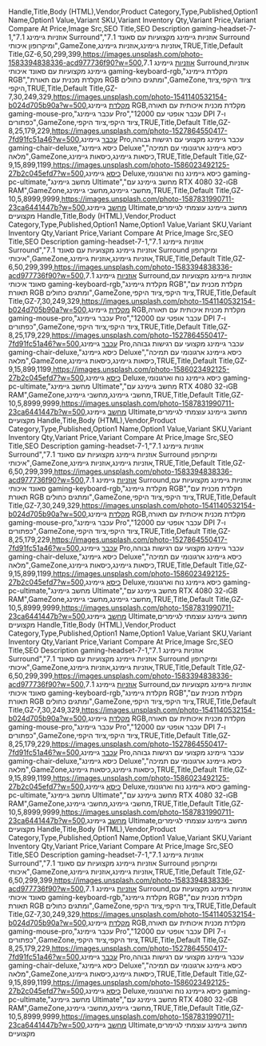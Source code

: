 Handle,Title,Body (HTML),Vendor,Product Category,Type,Published,Option1 Name,Option1 Value,Variant SKU,Variant Inventory Qty,Variant Price,Variant Compare At Price,Image Src,SEO Title,SEO Description
gaming-headset-7-1,"אוזניות גיימינג 7.1 Surround","אוזניות גיימינג מקצועיות עם סאונד 7.1 Surround ומיקרופון איכותי",GameZone,אוזניות גיימינג,אוזניות גיימינג,TRUE,Title,Default Title,GZ-6,50,299,399,https://images.unsplash.com/photo-1583394838336-acd977736f90?w=500,אוזניות גיימינג 7.1 Surround,אוזניות גיימינג מקצועיות עם סאונד איכותי
gaming-keyboard-rgb,"מקלדת גיימינג RGB","מקלדת מכנית עם תאורת RGB ומתגים כחולים",GameZone,ציוד היקפי,ציוד היקפי,TRUE,Title,Default Title,GZ-7,30,249,329,https://images.unsplash.com/photo-1541140532154-b024d705b90a?w=500,מקלדת גיימינג RGB,מקלדת מכנית איכותית עם תאורה
gaming-mouse-pro,"עכבר גיימינג Pro","עכבר אופטי עם 12000 DPI ו-7 כפתורים",GameZone,ציוד היקפי,ציוד היקפי,TRUE,Title,Default Title,GZ-8,25,179,229,https://images.unsplash.com/photo-1527864550417-7fd91fc51a46?w=500,עכבר גיימינג Pro,עכבר גיימינג מקצועי עם רגישות גבוהה
gaming-chair-deluxe,"כיסא גיימינג Deluxe","כיסא גיימינג ארגונומי עם תמיכה מלאה",GameZone,כיסאות גיימינג,כיסאות גיימינג,TRUE,Title,Default Title,GZ-9,15,899,1199,https://images.unsplash.com/photo-1586023492125-27b2c045efd7?w=500,כיסא גיימינג Deluxe,כיסא גיימינג נוח וארגונומי
gaming-pc-ultimate,"מחשב גיימינג Ultimate","מחשב גיימינג עם RTX 4080 ו-32GB RAM",GameZone,מחשבי גיימינג,מחשבי גיימינג,TRUE,Title,Default Title,GZ-10,5,8999,9999,https://images.unsplash.com/photo-1587831990711-23ca6441447b?w=500,מחשב גיימינג Ultimate,מחשב גיימינג עוצמתי לגיימרים מקצועיים
Handle,Title,Body (HTML),Vendor,Product Category,Type,Published,Option1 Name,Option1 Value,Variant SKU,Variant Inventory Qty,Variant Price,Variant Compare At Price,Image Src,SEO Title,SEO Description
gaming-headset-7-1,"אוזניות גיימינג 7.1 Surround","אוזניות גיימינג מקצועיות עם סאונד 7.1 Surround ומיקרופון איכותי",GameZone,אוזניות גיימינג,אוזניות גיימינג,TRUE,Title,Default Title,GZ-6,50,299,399,https://images.unsplash.com/photo-1583394838336-acd977736f90?w=500,אוזניות גיימינג 7.1 Surround,אוזניות גיימינג מקצועיות עם סאונד איכותי
gaming-keyboard-rgb,"מקלדת גיימינג RGB","מקלדת מכנית עם תאורת RGB ומתגים כחולים",GameZone,ציוד היקפי,ציוד היקפי,TRUE,Title,Default Title,GZ-7,30,249,329,https://images.unsplash.com/photo-1541140532154-b024d705b90a?w=500,מקלדת גיימינג RGB,מקלדת מכנית איכותית עם תאורה
gaming-mouse-pro,"עכבר גיימינג Pro","עכבר אופטי עם 12000 DPI ו-7 כפתורים",GameZone,ציוד היקפי,ציוד היקפי,TRUE,Title,Default Title,GZ-8,25,179,229,https://images.unsplash.com/photo-1527864550417-7fd91fc51a46?w=500,עכבר גיימינג Pro,עכבר גיימינג מקצועי עם רגישות גבוהה
gaming-chair-deluxe,"כיסא גיימינג Deluxe","כיסא גיימינג ארגונומי עם תמיכה מלאה",GameZone,כיסאות גיימינג,כיסאות גיימינג,TRUE,Title,Default Title,GZ-9,15,899,1199,https://images.unsplash.com/photo-1586023492125-27b2c045efd7?w=500,כיסא גיימינג Deluxe,כיסא גיימינג נוח וארגונומי
gaming-pc-ultimate,"מחשב גיימינג Ultimate","מחשב גיימינג עם RTX 4080 ו-32GB RAM",GameZone,מחשבי גיימינג,מחשבי גיימינג,TRUE,Title,Default Title,GZ-10,5,8999,9999,https://images.unsplash.com/photo-1587831990711-23ca6441447b?w=500,מחשב גיימינג Ultimate,מחשב גיימינג עוצמתי לגיימרים מקצועיים
Handle,Title,Body (HTML),Vendor,Product Category,Type,Published,Option1 Name,Option1 Value,Variant SKU,Variant Inventory Qty,Variant Price,Variant Compare At Price,Image Src,SEO Title,SEO Description
gaming-headset-7-1,"אוזניות גיימינג 7.1 Surround","אוזניות גיימינג מקצועיות עם סאונד 7.1 Surround ומיקרופון איכותי",GameZone,אוזניות גיימינג,אוזניות גיימינג,TRUE,Title,Default Title,GZ-6,50,299,399,https://images.unsplash.com/photo-1583394838336-acd977736f90?w=500,אוזניות גיימינג 7.1 Surround,אוזניות גיימינג מקצועיות עם סאונד איכותי
gaming-keyboard-rgb,"מקלדת גיימינג RGB","מקלדת מכנית עם תאורת RGB ומתגים כחולים",GameZone,ציוד היקפי,ציוד היקפי,TRUE,Title,Default Title,GZ-7,30,249,329,https://images.unsplash.com/photo-1541140532154-b024d705b90a?w=500,מקלדת גיימינג RGB,מקלדת מכנית איכותית עם תאורה
gaming-mouse-pro,"עכבר גיימינג Pro","עכבר אופטי עם 12000 DPI ו-7 כפתורים",GameZone,ציוד היקפי,ציוד היקפי,TRUE,Title,Default Title,GZ-8,25,179,229,https://images.unsplash.com/photo-1527864550417-7fd91fc51a46?w=500,עכבר גיימינג Pro,עכבר גיימינג מקצועי עם רגישות גבוהה
gaming-chair-deluxe,"כיסא גיימינג Deluxe","כיסא גיימינג ארגונומי עם תמיכה מלאה",GameZone,כיסאות גיימינג,כיסאות גיימינג,TRUE,Title,Default Title,GZ-9,15,899,1199,https://images.unsplash.com/photo-1586023492125-27b2c045efd7?w=500,כיסא גיימינג Deluxe,כיסא גיימינג נוח וארגונומי
gaming-pc-ultimate,"מחשב גיימינג Ultimate","מחשב גיימינג עם RTX 4080 ו-32GB RAM",GameZone,מחשבי גיימינג,מחשבי גיימינג,TRUE,Title,Default Title,GZ-10,5,8999,9999,https://images.unsplash.com/photo-1587831990711-23ca6441447b?w=500,מחשב גיימינג Ultimate,מחשב גיימינג עוצמתי לגיימרים מקצועיים
Handle,Title,Body (HTML),Vendor,Product Category,Type,Published,Option1 Name,Option1 Value,Variant SKU,Variant Inventory Qty,Variant Price,Variant Compare At Price,Image Src,SEO Title,SEO Description
gaming-headset-7-1,"אוזניות גיימינג 7.1 Surround","אוזניות גיימינג מקצועיות עם סאונד 7.1 Surround ומיקרופון איכותי",GameZone,אוזניות גיימינג,אוזניות גיימינג,TRUE,Title,Default Title,GZ-6,50,299,399,https://images.unsplash.com/photo-1583394838336-acd977736f90?w=500,אוזניות גיימינג 7.1 Surround,אוזניות גיימינג מקצועיות עם סאונד איכותי
gaming-keyboard-rgb,"מקלדת גיימינג RGB","מקלדת מכנית עם תאורת RGB ומתגים כחולים",GameZone,ציוד היקפי,ציוד היקפי,TRUE,Title,Default Title,GZ-7,30,249,329,https://images.unsplash.com/photo-1541140532154-b024d705b90a?w=500,מקלדת גיימינג RGB,מקלדת מכנית איכותית עם תאורה
gaming-mouse-pro,"עכבר גיימינג Pro","עכבר אופטי עם 12000 DPI ו-7 כפתורים",GameZone,ציוד היקפי,ציוד היקפי,TRUE,Title,Default Title,GZ-8,25,179,229,https://images.unsplash.com/photo-1527864550417-7fd91fc51a46?w=500,עכבר גיימינג Pro,עכבר גיימינג מקצועי עם רגישות גבוהה
gaming-chair-deluxe,"כיסא גיימינג Deluxe","כיסא גיימינג ארגונומי עם תמיכה מלאה",GameZone,כיסאות גיימינג,כיסאות גיימינג,TRUE,Title,Default Title,GZ-9,15,899,1199,https://images.unsplash.com/photo-1586023492125-27b2c045efd7?w=500,כיסא גיימינג Deluxe,כיסא גיימינג נוח וארגונומי
gaming-pc-ultimate,"מחשב גיימינג Ultimate","מחשב גיימינג עם RTX 4080 ו-32GB RAM",GameZone,מחשבי גיימינג,מחשבי גיימינג,TRUE,Title,Default Title,GZ-10,5,8999,9999,https://images.unsplash.com/photo-1587831990711-23ca6441447b?w=500,מחשב גיימינג Ultimate,מחשב גיימינג עוצמתי לגיימרים מקצועיים
Handle,Title,Body (HTML),Vendor,Product Category,Type,Published,Option1 Name,Option1 Value,Variant SKU,Variant Inventory Qty,Variant Price,Variant Compare At Price,Image Src,SEO Title,SEO Description
gaming-headset-7-1,"אוזניות גיימינג 7.1 Surround","אוזניות גיימינג מקצועיות עם סאונד 7.1 Surround ומיקרופון איכותי",GameZone,אוזניות גיימינג,אוזניות גיימינג,TRUE,Title,Default Title,GZ-6,50,299,399,https://images.unsplash.com/photo-1583394838336-acd977736f90?w=500,אוזניות גיימינג 7.1 Surround,אוזניות גיימינג מקצועיות עם סאונד איכותי
gaming-keyboard-rgb,"מקלדת גיימינג RGB","מקלדת מכנית עם תאורת RGB ומתגים כחולים",GameZone,ציוד היקפי,ציוד היקפי,TRUE,Title,Default Title,GZ-7,30,249,329,https://images.unsplash.com/photo-1541140532154-b024d705b90a?w=500,מקלדת גיימינג RGB,מקלדת מכנית איכותית עם תאורה
gaming-mouse-pro,"עכבר גיימינג Pro","עכבר אופטי עם 12000 DPI ו-7 כפתורים",GameZone,ציוד היקפי,ציוד היקפי,TRUE,Title,Default Title,GZ-8,25,179,229,https://images.unsplash.com/photo-1527864550417-7fd91fc51a46?w=500,עכבר גיימינג Pro,עכבר גיימינג מקצועי עם רגישות גבוהה
gaming-chair-deluxe,"כיסא גיימינג Deluxe","כיסא גיימינג ארגונומי עם תמיכה מלאה",GameZone,כיסאות גיימינג,כיסאות גיימינג,TRUE,Title,Default Title,GZ-9,15,899,1199,https://images.unsplash.com/photo-1586023492125-27b2c045efd7?w=500,כיסא גיימינג Deluxe,כיסא גיימינג נוח וארגונומי
gaming-pc-ultimate,"מחשב גיימינג Ultimate","מחשב גיימינג עם RTX 4080 ו-32GB RAM",GameZone,מחשבי גיימינג,מחשבי גיימינג,TRUE,Title,Default Title,GZ-10,5,8999,9999,https://images.unsplash.com/photo-1587831990711-23ca6441447b?w=500,מחשב גיימינג Ultimate,מחשב גיימינג עוצמתי לגיימרים מקצועיים

